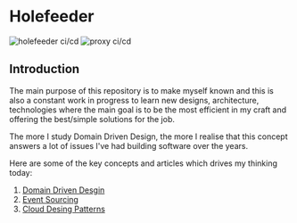 # Holefeeder

![holefeeder ci/cd](https://github.com/DrifterApps/Holefeeder/workflows/holefeeder%20ci/cd/badge.svg)
![proxy ci/cd](https://github.com/DrifterApps/Holefeeder/workflows/proxy%20ci/cd/badge.svg)

## Introduction

The main purpose of this repository is to make myself known and this is also a constant work in progress to learn new designs, architecture, technologies where the main goal is to be the most efficient in my craft and offering the best/simple solutions for the job.

The more I study Domain Driven Design, the more I realise that this concept answers a lot of issues I've had building software over the years. 

Here are some of the key concepts and articles which drives my thinking today:

1. [Domain Driven Desgin](https://martinfowler.com/tags/domain%20driven%20design.html)
2. [Event Sourcing](https://docs.microsoft.com/en-us/azure/architecture/patterns/event-sourcing)
3. [Cloud Desing Patterns](https://docs.microsoft.com/en-us/azure/architecture/patterns/)
